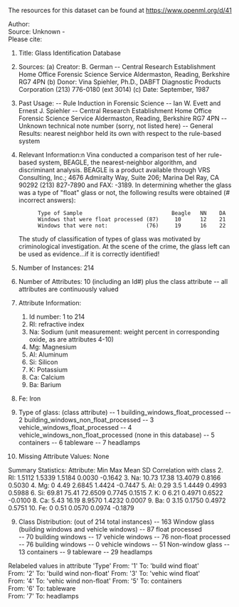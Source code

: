 The resources for this dataset can be found at https://www.openml.org/d/41

Author:   
Source: Unknown -   
Please cite:   

1. Title: Glass Identification Database
 
 2. Sources:
     (a) Creator: B. German
         -- Central Research Establishment
            Home Office Forensic Science Service
            Aldermaston, Reading, Berkshire RG7 4PN
     (b) Donor: Vina Spiehler, Ph.D., DABFT
                Diagnostic Products Corporation
                (213) 776-0180 (ext 3014)
     (c) Date: September, 1987
 
 3. Past Usage:
     -- Rule Induction in Forensic Science
        -- Ian W. Evett and Ernest J. Spiehler
        -- Central Research Establishment
           Home Office Forensic Science Service
           Aldermaston, Reading, Berkshire RG7 4PN
        -- Unknown technical note number (sorry, not listed here)
        -- General Results: nearest neighbor held its own with respect to the
              rule-based system
 
 4. Relevant Information:n
       Vina conducted a comparison test of her rule-based system, BEAGLE, the
       nearest-neighbor algorithm, and discriminant analysis.  BEAGLE is 
       a product available through VRS Consulting, Inc.; 4676 Admiralty Way,
       Suite 206; Marina Del Ray, CA 90292 (213) 827-7890 and FAX: -3189.
       In determining whether the glass was a type of "float" glass or not,
       the following results were obtained (# incorrect answers):
 
              Type of Sample                            Beagle   NN    DA
              Windows that were float processed (87)     10      12    21
              Windows that were not:            (76)     19      16    22
 
       The study of classification of types of glass was motivated by 
       criminological investigation.  At the scene of the crime, the glass left
       can be used as evidence...if it is correctly identified!
 
 5. Number of Instances: 214
 
 6. Number of Attributes: 10 (including an Id#) plus the class attribute
    -- all attributes are continuously valued
 
 7. Attribute Information:
    1. Id number: 1 to 214
    2. RI: refractive index
    3. Na: Sodium (unit measurement: weight percent in corresponding oxide, as 
                   are attributes 4-10)
    4. Mg: Magnesium
    5. Al: Aluminum
    6. Si: Silicon
    7. K: Potassium
    8. Ca: Calcium
    9. Ba: Barium
   10. Fe: Iron
   11. Type of glass: (class attribute)
       -- 1 building_windows_float_processed
       -- 2 building_windows_non_float_processed
       -- 3 vehicle_windows_float_processed
       -- 4 vehicle_windows_non_float_processed (none in this database)
       -- 5 containers
       -- 6 tableware
       -- 7 headlamps
 
 8. Missing Attribute Values: None
 
 Summary Statistics:
 Attribute:   Min     Max      Mean     SD      Correlation with class
  2. RI:       1.5112  1.5339   1.5184  0.0030  -0.1642
  3. Na:      10.73   17.38    13.4079  0.8166   0.5030
  4. Mg:       0       4.49     2.6845  1.4424  -0.7447
  5. Al:       0.29    3.5      1.4449  0.4993   0.5988
  6. Si:      69.81   75.41    72.6509  0.7745   0.1515
  7. K:        0       6.21     0.4971  0.6522  -0.0100
  8. Ca:       5.43   16.19     8.9570  1.4232   0.0007
  9. Ba:       0       3.15     0.1750  0.4972   0.5751
 10. Fe:       0       0.51     0.0570  0.0974  -0.1879
 
 9. Class Distribution: (out of 214 total instances)
     -- 163 Window glass (building windows and vehicle windows)
        -- 87 float processed  
           -- 70 building windows
           -- 17 vehicle windows
        -- 76 non-float processed
           -- 76 building windows
           -- 0 vehicle windows
     -- 51 Non-window glass
        -- 13 containers
        -- 9 tableware
        -- 29 headlamps
 
 
 




 Relabeled values in attribute 'Type'
    From: '1'                     To: 'build wind float'    
    From: '2'                     To: 'build wind non-float'
    From: '3'                     To: 'vehic wind float'    
    From: '4'                     To: 'vehic wind non-float'
    From: '5'                     To: containers          
    From: '6'                     To: tableware           
    From: '7'                     To: headlamps
